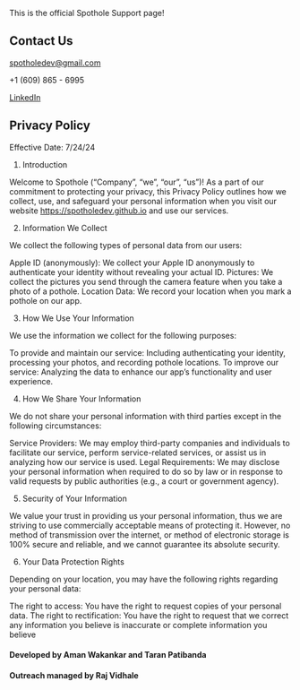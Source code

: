 This is the official Spothole Support page!

## Contact Us

spotholedev@gmail.com

+1 (609) 865 - 6995

[LinkedIn](https://www.linkedin.com/in/spothole-8643b131b/)

## Privacy Policy

Effective Date: 7/24/24

1. Introduction

Welcome to Spothole (“Company”, “we”, “our”, “us”)! As a part of our commitment to protecting your privacy, this Privacy Policy outlines how we collect, use, and safeguard your personal information when you visit our website https://spotholedev.github.io and use our services.

2. Information We Collect

We collect the following types of personal data from our users:

Apple ID (anonymously): We collect your Apple ID anonymously to authenticate your identity without revealing your actual ID.
Pictures: We collect the pictures you send through the camera feature when you take a photo of a pothole.
Location Data: We record your location when you mark a pothole on our app.

3. How We Use Your Information

We use the information we collect for the following purposes:

To provide and maintain our service: Including authenticating your identity, processing your photos, and recording pothole locations.
To improve our service: Analyzing the data to enhance our app’s functionality and user experience.

4. How We Share Your Information

We do not share your personal information with third parties except in the following circumstances:

Service Providers: We may employ third-party companies and individuals to facilitate our service, perform service-related services, or assist us in analyzing how our service is used.
Legal Requirements: We may disclose your personal information when required to do so by law or in response to valid requests by public authorities (e.g., a court or government agency).

5. Security of Your Information

We value your trust in providing us your personal information, thus we are striving to use commercially acceptable means of protecting it. However, no method of transmission over the internet, or method of electronic storage is 100% secure and reliable, and we cannot guarantee its absolute security.

6. Your Data Protection Rights

Depending on your location, you may have the following rights regarding your personal data:

The right to access: You have the right to request copies of your personal data.
The right to rectification: You have the right to request that we correct any information you believe is inaccurate or complete information you believe

#### Developed by Aman Wakankar and Taran Patibanda
#### Outreach managed by Raj Vidhale

